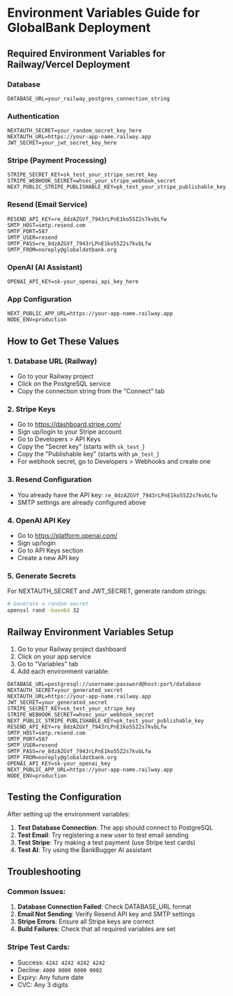 # Environment Variables Guide for GlobalBank Deployment

## Required Environment Variables for Railway/Vercel Deployment

### Database
```
DATABASE_URL=your_railway_postgres_connection_string
```

### Authentication
```
NEXTAUTH_SECRET=your_random_secret_key_here
NEXTAUTH_URL=https://your-app-name.railway.app
JWT_SECRET=your_jwt_secret_key_here
```

### Stripe (Payment Processing)
```
STRIPE_SECRET_KEY=sk_test_your_stripe_secret_key
STRIPE_WEBHOOK_SECRET=whsec_your_stripe_webhook_secret
NEXT_PUBLIC_STRIPE_PUBLISHABLE_KEY=pk_test_your_stripe_publishable_key
```

### Resend (Email Service)
```
RESEND_API_KEY=re_8dzAZGVf_7943rLPnE1ko55Z2s7kvbLfw
SMTP_HOST=smtp.resend.com
SMTP_PORT=587
SMTP_USER=resend
SMTP_PASS=re_8dzAZGVf_7943rLPnE1ko55Z2s7kvbLfw
SMTP_FROM=noreply@globaldotbank.org
```

### OpenAI (AI Assistant)
```
OPENAI_API_KEY=sk-your_openai_api_key_here
```

### App Configuration
```
NEXT_PUBLIC_APP_URL=https://your-app-name.railway.app
NODE_ENV=production
```

## How to Get These Values

### 1. Database URL (Railway)
- Go to your Railway project
- Click on the PostgreSQL service
- Copy the connection string from the "Connect" tab

### 2. Stripe Keys
- Go to https://dashboard.stripe.com/
- Sign up/login to your Stripe account
- Go to Developers > API Keys
- Copy the "Secret key" (starts with `sk_test_`)
- Copy the "Publishable key" (starts with `pk_test_`)
- For webhook secret, go to Developers > Webhooks and create one

### 3. Resend Configuration
- You already have the API key: `re_8dzAZGVf_7943rLPnE1ko55Z2s7kvbLfw`
- SMTP settings are already configured above

### 4. OpenAI API Key
- Go to https://platform.openai.com/
- Sign up/login
- Go to API Keys section
- Create a new API key

### 5. Generate Secrets
For NEXTAUTH_SECRET and JWT_SECRET, generate random strings:
```bash
# Generate a random secret
openssl rand -base64 32
```

## Railway Environment Variables Setup

1. Go to your Railway project dashboard
2. Click on your app service
3. Go to "Variables" tab
4. Add each environment variable:

```
DATABASE_URL=postgresql://username:password@host:port/database
NEXTAUTH_SECRET=your_generated_secret
NEXTAUTH_URL=https://your-app-name.railway.app
JWT_SECRET=your_generated_secret
STRIPE_SECRET_KEY=sk_test_your_stripe_key
STRIPE_WEBHOOK_SECRET=whsec_your_webhook_secret
NEXT_PUBLIC_STRIPE_PUBLISHABLE_KEY=pk_test_your_publishable_key
RESEND_API_KEY=re_8dzAZGVf_7943rLPnE1ko55Z2s7kvbLfw
SMTP_HOST=smtp.resend.com
SMTP_PORT=587
SMTP_USER=resend
SMTP_PASS=re_8dzAZGVf_7943rLPnE1ko55Z2s7kvbLfw
SMTP_FROM=noreply@globaldotbank.org
OPENAI_API_KEY=sk-your_openai_key
NEXT_PUBLIC_APP_URL=https://your-app-name.railway.app
NODE_ENV=production
```

## Testing the Configuration

After setting up the environment variables:

1. **Test Database Connection**: The app should connect to PostgreSQL
2. **Test Email**: Try registering a new user to test email sending
3. **Test Stripe**: Try making a test payment (use Stripe test cards)
4. **Test AI**: Try using the BankBugger AI assistant

## Troubleshooting

### Common Issues:
1. **Database Connection Failed**: Check DATABASE_URL format
2. **Email Not Sending**: Verify Resend API key and SMTP settings
3. **Stripe Errors**: Ensure all Stripe keys are correct
4. **Build Failures**: Check that all required variables are set

### Stripe Test Cards:
- Success: `4242 4242 4242 4242`
- Decline: `4000 0000 0000 0002`
- Expiry: Any future date
- CVC: Any 3 digits 
